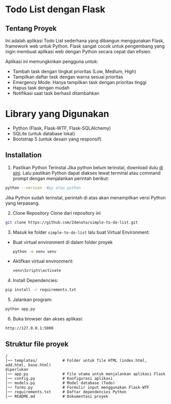 # Todo List dengan Flask
## Tentang Proyek
Ini adalah aplikasi Todo List sederhana yang dibangun menggunakan Flask, framework web untuk Python. Flask sangat cocok untuk pengembang yang ingin membuat aplikasi web dengan Python secara cepat dan efisien.

Aplikasi ini memungkinkan pengguna untuk:
- Tambah task dengan tingkat prioritas (Low, Medium, High)
- Tampilkan daftar task dengan warna sesuai prioritas
- Emergency Mode: Hanya tampilkan task dengan prioritas tinggi
- Hapus task dengan mudah
- Notifikasi saat task berhasil ditambahkan

# Library yang Digunakan
- Python (Flask, Flask-WTF, Flask-SQLAlchemy)
- SQLite (untuk database lokal)
- Bootstrap 5 (untuk desain yang responsif)
## Installation

1. Pastikan Python Terinstal
Jika python belum terinstal, download dulu [di sini](https://www.python.org/downloads/). Lalu pastikan Python dapat diakses lewat terminal atau command prompt dengan menjalankan perintah berikut:

```bash
python --version  #py atau python
```
Jika Python sudah terinstal, perintah di atas akan menampilkan versi Python yang terpasang.

2. Clone Repository
Clone dari repository ini
```bash
git clone https://github.com/2denata/simple-to-do-list.git
```

3. Masuk ke folder `simple-to-do-list` lalu buat Virtual Environment:
- Buat virtual environment di dalam folder proyek
    ```bash
    python -m venv venv
    ```
- Aktifkan virtual environment:
    ```bash
    venv\Scripts\activate
    ```

4. Install Dependencies:
```bash
pip install -r requirements.txt
```

5. Jalankan program:
```bash
python app.py
```

6. Buka browser dan akses aplikasi:
```bash
http://127.0.0.1:5000
```

## Struktur file proyek

```
/
│── templates/           # Folder untuk file HTML (index.html, add.html, base.html)
diperlukan
│── app.py               # File utama untuk menjalankan aplikasi Flask
│── config.py            # Konfigurasi aplikasi
│── models.py            # Model database (Todo)
│── forms.py             # Formulir input menggunakan Flask-WTF
│── requirements.txt     # Daftar dependencies Python
│── README.md            # Dokumentasi proyek
```
